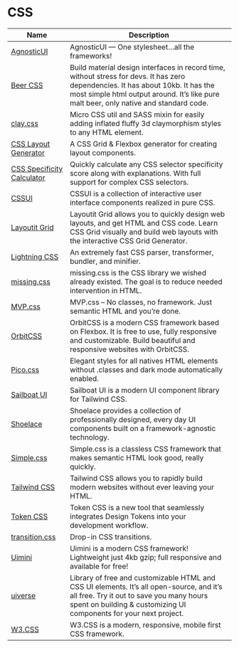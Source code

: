 # CSS

| Name | Description |
| --- | --- |
| [AgnosticUI](https://www.agnosticui.com/) | AgnosticUI — One stylesheet…all the frameworks! |
| [Beer CSS](https://www.beercss.com/) | Build material design interfaces in record time, without stress for devs. It has zero dependencies. It has about 10kb. It has the most simple html output around. It’s like pure malt beer, only native and standard code. |
| [clay.css](https://codeadrian.github.io/clay.css/) | Micro CSS util and SASS mixin for easily adding inflated fluffy 3d claymorphism styles to any HTML element. |
| [CSS Layout Generator](https://layout.bradwoods.io/) | A CSS Grid & Flexbox generator for creating layout components. |
| [CSS Specificity Calculator](https://polypane.app/css-specificity-calculator/) | Quickly calculate any CSS selector specificity score along with explanations. With full support for complex CSS selectors. |
| [CSSUI](https://www.cssui.dev/) | CSSUI is a collection of interactive user interface components realized in pure CSS. |
| [Layoutit Grid](https://grid.layoutit.com/) | Layoutit Grid allows you to quickly design web layouts, and get HTML and CSS code. Learn CSS Grid visually and build web layouts with the interactive CSS Grid Generator. |
| [Lightning CSS](https://lightningcss.dev/) | An extremely fast CSS parser, transformer, bundler, and minifier. |
| [missing.css](https://missing.style/) | missing.css is the CSS library we wished already existed. The goal is to reduce needed intervention in HTML. |
| [MVP.css](https://andybrewer.github.io/mvp/) | MVP.css – No classes, no framework. Just semantic HTML and you’re done. |
| [OrbitCSS](https://orbitcss.com/) | OrbitCSS is a modern CSS framework based on Flexbox. It is free to use, fully responsive and customizable. Build beautiful and responsive websites with OrbitCSS. |
| [Pico.css](https://picocss.com/) | Elegant styles for all natives HTML elements without .classes and dark mode automatically enabled. |
| [Sailboat UI](https://sailboatui.com/) | Sailboat UI is a modern UI component library for Tailwind CSS. |
| [Shoelace](https://shoelace.style/) | Shoelace provides a collection of professionally designed, every day UI components built on a framework-agnostic technology. |
| [Simple.css](https://simplecss.org/) | Simple.css is a classless CSS framework that makes semantic HTML look good, really quickly. |
| [Tailwind CSS](https://tailwindcss.com/) | Tailwind CSS allows you to rapidly build modern websites without ever leaving your HTML. |
| [Token CSS](https://tokencss.com/) | Token CSS is a new tool that seamlessly integrates Design Tokens into your development workflow. |
| [transition.css](https://www.transition.style/) | Drop-in CSS transitions. |
| [Uimini](https://uimini.github.io/docs/) | Uimini is a modern CSS framework! Lightweight just 4kb gzip; full responsive and available for free! |
| [uiverse](https://uiverse.io/) | Library of free and customizable HTML and CSS UI elements. It’s all open-source, and it’s all free. Try it out to save you many hours spent on building & customizing UI components for your next project. |
| [W3.CSS](https://www.w3schools.com/w3css/) | W3.CSS is a modern, responsive, mobile first CSS framework. |
